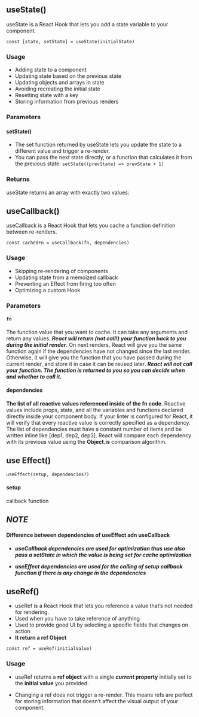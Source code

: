 ## useState()
useState is a React Hook that lets you add a state variable to your component.

```const [state, setState] = useState(initialState)```

### Usage

- Adding state to a component
- Updating state based on the previous state
- Updating objects and arrays in state
- Avoiding recreating the initial state
- Resetting state with a key
- Storing information from previous renders

### Parameters

#### setState()
- The set function returned by useState lets you update the state to a different value and trigger a re-render. 
- You can pass the next state directly, or a function that calculates it from the previous state: ```setState((prevState) => prevState + 1)```
### Returns 
useState returns an array with exactly two values:


## useCallback()
useCallback is a React Hook that lets you cache a function definition between re-renders.

```const cachedFn = useCallback(fn, dependencies)```
### Usage
- Skipping re-rendering of components
- Updating state from a memoized callback
- Preventing an Effect from firing too often
- Optimizing a custom Hook

### Parameters

#### ```fn```
The function value that you want to cache. It can take any arguments and return any values. ***React will return (not call!) your function back to you during the initial render***. On next renders, React will give you the same function again if the dependencies have not changed since the last render. Otherwise, it will give you the function that you have passed during the current render, and store it in case it can be reused later. ***React will not call your function. The function is returned to you so you can decide when and whether to call it.***

#### dependencies
**The list of all reactive values referenced inside of the fn code**. Reactive values include props, state, and all the variables and functions declared directly inside your component body. If your linter is configured for React, it will verify that every reactive value is correctly specified as a dependency. The list of dependencies must have a constant number of items and be written inline like [dep1, dep2, dep3]. React will compare each dependency with its previous value using the **Object.is** comparison algorithm.

## use Effect()
```useEffect(setup, dependencies?)```

#### setup
callback function


## ***NOTE***
#### Difference between dependencies of useEffect adn useCallback

- ***useCallback dependencies are used for optimization thus use also pass a setState in which the value is being set for cache optimization***

- ***useEffect dependencies are used for the calling of setup callback function if there is any change in the dependencies***


## useRef()

- useRef is a React Hook that lets you reference a value that’s not needed for rendering.
- Used when you have to take reference of anything 
- Used to provide good UI by selecting a specific fields that changes on action
- **It return a ref Object**

```const ref = useRef(initialValue)```

### Usage
- useRef returns a **ref object** with a single *****current*** property** initially set to the **initial value** you provided.

- Changing a ref does not trigger a re-render. This means refs are perfect for storing information that doesn’t affect the visual output of your component.
